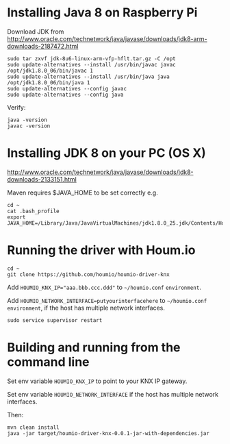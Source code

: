 # Installing Java 8 on Raspberry Pi

Download JDK from http://www.oracle.com/technetwork/java/javase/downloads/jdk8-arm-downloads-2187472.html

    sudo tar zxvf jdk-8u6-linux-arm-vfp-hflt.tar.gz -C /opt
    sudo update-alternatives --install /usr/bin/javac javac /opt/jdk1.8.0_06/bin/javac 1
    sudo update-alternatives --install /usr/bin/java java /opt/jdk1.8.0_06/bin/java 1
    sudo update-alternatives --config javac
    sudo update-alternatives --config java

Verify:

    java -version
    javac -version

# Installing JDK 8 on your PC (OS X)

http://www.oracle.com/technetwork/java/javase/downloads/jdk8-downloads-2133151.html

Maven requires $JAVA_HOME to be set correctly  e.g.

    cd ~
    cat .bash_profile
    export JAVA_HOME=/Library/Java/JavaVirtualMachines/jdk1.8.0_25.jdk/Contents/Home

# Running the driver with Houm.io

    cd ~
    git clone https://github.com/houmio/houmio-driver-knx

Add `HOUMIO_KNX_IP="aaa.bbb.ccc.ddd"` to `~/houmio.conf` `environment`.

Add `HOUMIO_NETWORK_INTERFACE=putyourinterfacehere` to `~/houmio.conf` `environment`, if the host has multiple network interfaces.

    sudo service supervisor restart

# Building and running from the command line

Set env variable `HOUMIO_KNX_IP` to point to your KNX IP gateway.

Set env variable `HOUMIO_NETWORK_INTERFACE` if the host has multiple network interfaces.

Then:

    mvn clean install
    java -jar target/houmio-driver-knx-0.0.1-jar-with-dependencies.jar
